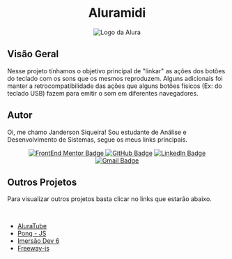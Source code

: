 <h1 align="center"> Aluramidi </h1> 

<div align="center">

  <img src="https://ac-landing-pages-user-uploads-production.s3.amazonaws.com/0000049289/3e072df2-b506-4160-9fef-77d0c78e2411.png" alt="Logo da Alura">
  
</div>

## Visão Geral

Nesse projeto tínhamos o objetivo principal de "linkar" as ações dos botões do teclado com os sons que os mesmos reproduzem. Alguns adicionais foi manter a retrocompatibilidade das ações que alguns botões físicos (Ex: do teclado USB) fazem para emitir o som em diferentes navegadores.

## Autor

Oi, me chamo Janderson Siqueira! Sou estudante de Análise e Desenvolvimento de Sistemas, segue os meus links principais.

<div align="center">

<a href = "https://dev.to/jandersonsiqueira" target="_blank"><img src="https://img.shields.io/badge/dev.to-0A0A0A?style=for-the-badge&logo=devdotto&logoColor=white" alt="FrontEnd Mentor Badge">
<a href = "https://github.com/jandersonsiqueira"  target="_blank"><img src="https://img.shields.io/badge/GitHub-%23333?style=for-the-badge&logo=github&logoColor=white" alt="GitHub Badge"></a>
<a href="https://www.linkedin.com/in/janderson-siqueira-8a902b206/" target="_blank"><img src="https://img.shields.io/badge/-LinkedIn-%230077B5?style=for-the-badge&logo=linkedin&logoColor=white" alt="LinkedIn Badge"></a>
<a href = "mailto:janderssampaio@gmail.com" target="_blank"><img src="https://img.shields.io/badge/-Gmail-critical?style=for-the-badge&logo=gmail&logoColor=white" target="_blank" alt="Gmail Badge"></a>

<div align="left">

<h2>Outros Projetos</h2>

Para visualizar outros projetos basta clicar no links que estarão abaixo.

</div>

  <br>
  
<div align="left">
  
  <ul>
   <li><a href="https://github.com/jandersonsiqueira/aluratube-main" target="_blank"> AluraTube </a> 

   <li><a href="https://github.com/jandersonsiqueira/pong-js" target="_blank"> Pong - JS </a> 
   
   <li><a href="https://github.com/jandersonsiqueira/Imersao-Dev-6" target="_blank"> Imersão Dev 6 </a> 
     
   <li><a href="https://github.com/jandersonsiqueira/freeway-js" target="_blank"> Freeway-js </a> 
     
     
